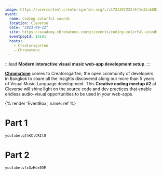 ```yaml
---
image: https://usercontent.creatorsgarten.org/c/v1723397232/644c35a6802c02345887f156/chromatone-coding-colorful-sounds_qmho3b.webp # A black amplifier with colorful geometric shapes and the text "Chromatone Coding colorful sounds" against a vibrant yellow and orange background.
event:
  name: Coding colorful sounds
  location: Cleverse
  date: "2023-09-22"
  site: https://academy.chromatone.center/events/coding-colorful-sounds/
  eventpopId: 16101
  hosts:
    - Creatorsgarten
    - Chromatone
---
```


:::lead
**Modern interactive visual music web-app development setup.**
:::

[**Chromatone**](https://chromatone.center/) comes to Creatorsgarten, the open community of developers in Bangkok to share all the insights discovered along our more than 5 years of Visual Music Language development. This **Creative coding meetup #2** at Cleverse will shine light on the source code and dev practices that enable endless audio-visual opportunities to be used in your web-apps.

{% render 'EventBox', name: ref %}

# Part 1

`youtube:qthKClCRIl0`

# Part 2

`youtube:vlxQzHdx0DE`